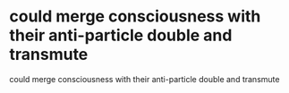 # could merge consciousness with their anti-particle double and transmute

could merge consciousness with their anti-particle double and transmute